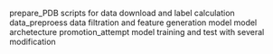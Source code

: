prepare_PDB         scripts for data download and label calculation
data_preproess      data filtration and feature generation
model               model archetecture
promotion_attempt   model training and test with several modification